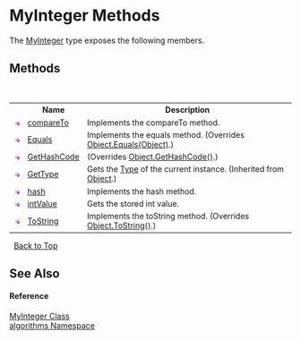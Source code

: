 # MyInteger Methods
 

The <a href="b18f54b2-0848-5235-8447-fbc0cccfd75e">MyInteger</a> type exposes the following members.


## Methods
&nbsp;<table><tr><th></th><th>Name</th><th>Description</th></tr><tr><td>![Public method](media/pubmethod.gif "Public method")</td><td><a href="d0a01cf7-de81-9c1a-5667-36b2e1547f40">compareTo</a></td><td>
Implements the compareTo method.</td></tr><tr><td>![Public method](media/pubmethod.gif "Public method")</td><td><a href="379a16d1-fe37-1d60-df3c-fe939ad636c6">Equals</a></td><td>
Implements the equals method.
 (Overrides <a href="http://msdn2.microsoft.com/en-us/library/bsc2ak47" target="_blank">Object.Equals(Object)</a>.)</td></tr><tr><td>![Public method](media/pubmethod.gif "Public method")</td><td><a href="c980489f-1831-b3b1-ba06-86f14c4a899d">GetHashCode</a></td><td> (Overrides <a href="http://msdn2.microsoft.com/en-us/library/zdee4b3y" target="_blank">Object.GetHashCode()</a>.)</td></tr><tr><td>![Public method](media/pubmethod.gif "Public method")</td><td><a href="http://msdn2.microsoft.com/en-us/library/dfwy45w9" target="_blank">GetType</a></td><td>
Gets the <a href="http://msdn2.microsoft.com/en-us/library/42892f65" target="_blank">Type</a> of the current instance.
 (Inherited from <a href="http://msdn2.microsoft.com/en-us/library/e5kfa45b" target="_blank">Object</a>.)</td></tr><tr><td>![Public method](media/pubmethod.gif "Public method")</td><td><a href="5fb046d9-547a-1108-9991-1b44ab625c7e">hash</a></td><td>
Implements the hash method.</td></tr><tr><td>![Public method](media/pubmethod.gif "Public method")</td><td><a href="ff90afa2-8ece-945a-e6df-8e084d60bae4">intValue</a></td><td>
Gets the stored int value.</td></tr><tr><td>![Public method](media/pubmethod.gif "Public method")</td><td><a href="fc865080-6cae-f169-e43f-6d990795730c">ToString</a></td><td>
Implements the toString method.
 (Overrides <a href="http://msdn2.microsoft.com/en-us/library/7bxwbwt2" target="_blank">Object.ToString()</a>.)</td></tr></table>&nbsp;
<a href="#myinteger-methods">Back to Top</a>

## See Also


#### Reference
<a href="b18f54b2-0848-5235-8447-fbc0cccfd75e">MyInteger Class</a><br /><a href="82f88b43-fdc9-bc99-9558-75fce96d448f">algorithms Namespace</a><br />